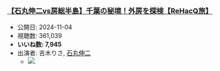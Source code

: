 ### [【石丸伸二vs房総半島】千葉の秘境！外房を探検【ReHacQ旅】](https://www.youtube.com/watch?v=41xZeoUCeOE)
-   公開日: 2024-11-04
-   視聴数: 361,039
-   **いいね数: 7,945**
-   出演者: 吉木りさ, [石丸伸二](/rehacq_fan/people/石丸伸二 "wikilink")
    - [![](https://img.youtube.com/vi/41xZeoUCeOE/hqdefault.jpg)](https://www.youtube.com/watch?v=41xZeoUCeOE)

